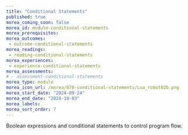 ```yaml
---
title: "Conditional Statements"
published: true
morea_coming_soon: false
morea_id: module-conditional-statements
morea_prerequisites:
morea_outcomes:
 - outcome-conditional-statements
morea_readings:
 - reading-conditional-statements
morea_experiences:
 - experience-conditional-statements
morea_assessments:
# - assessment-conditional-statements
morea_type: module
morea_icon_url: /morea/070-conditional-statements/Lua_robot02b.png
morea_start_date: "2024-09-24"
morea_end_date: "2024-10-03"
morea_labels:
morea_sort_order: 7
---
```


Boolean expressions and conditional statements to control program flow.